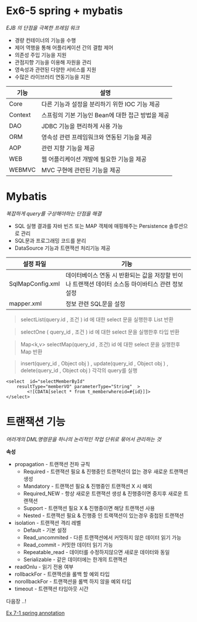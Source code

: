 
  

# Ex6-5 spring + mybatis

  *EJB 의 단점을 극복한 프레임 워크*
   - 경량 컨테이너의 기능을 수행
   - 제어 역행을 통해 어플리케이션 간의 결합 제어
   - 의존성 주입 기능을 지원
   - 관점지향 기능을 이용해 자원을 관리
   - 영속성과 관련된 다양한 서비스를 지원
   - 수많은 라이브러리 연동기능을 지원

|기능| 설명|
|--|--|
|Core|다른 기능과 설정을 분리하기 위한 IOC 기능 제공|
|Context|스프링의 기본 기능인 Bean에 대한 접근 방법을 제공|
|DAO| JDBC 기능을 편리하게 사용 가능|
|ORM| 영속성 관련 프레임워크와 연동된 기능을 제공 |
|AOP|관련 지향 기능을 제공|
|WEB| 웹 어플리케이션 개발에 필요한 기능을 제공|
|WEBMVC| MVC 구현에 관련된 기능을 제공|
  


# Mybatis

*복잡하게  query를 구상해야하는 단점을 해결*
- SQL 실행 결과를 자바 빈즈 또는 MAP 객체에 매핑해주는 Persistence 솔루션으로 관리
- SQL문과 프로그래밍 코드를 분리
- DataSource 기능과 트랜잭션 처리기능 제공

|설정 파일|기능|
|--|--|
|SqlMapConfig.xml|데이터베이스 연동 시 반환되는 값을 저장할 빈이나 트랜잭션 데이터 소스등 마이바티스 관련 정보 설정|
|mapper.xml|정보 관련 SQL문을 설정|

> selectList(query.id , 조건 ) 
id 에 대한 select 문을 실행한후 List 반환

> selectOne ( query_id , 조건 )
id 에 대한 select 문을 실행한후 타입 반환

> Map<k,v> selectMap(query_id , 조건)
id 에 대한 select 문을 실행한후 Map 반환

> insert(query_id , Object obj )  , update(query_id , Object obj ) , delete(query_id , Object obj ) 
각각의 query를 실행

    <select  id="selectMemberById"  
	    resultType="memberVO" parameterType="String"  >
		    <![CDATA[select * from t_memberwhereid=#{id}]]>
	</select>


# 트랜잭션 기능
*여러개의 DML명령문을 하나의 논리적인 작업 단위로 묶어서 관리하는 것*

**속성**
- propagation -  트랜잭션 전파 규칙
	- Required - 트랜잭션 필요 & 진행중인 트랜잭션이 없는 경우 새로운 트랜잭션 생성
	- Mandatory - 트랜잭션 필요 &  진행중인 트랜잭션 X 시 예외
	-  Required_NEW -  항상 새로운 트랜잭션 생성 & 진행중이면 중지후 새로운 트랜잭션
	- Support - 트랜잭션 필요 X & 진행중이면 해당 트랜잭션 사용
	- Nested - 트랜잭션 필요 & 진행중 인 트랙잭션이 있는경우 중첩된 트랜잭션
- isolation - 트랜잭션 격리 레벨
	- Default - 기본 설정
	- Read_uncommited - 다른 트랜잭션에서 커밋하지 않은 데이터 읽기 가능
	- Read_commit - 커밋한 데이터 읽기 가능
	- Repeatable_read - 데이터를 수정하지않으면 새로운 데이터와 동일
	- Serializable - 같은 데이터에는 한개의 트랜잭션
- readOnlu - 읽기 전용 여부
- rollbackFor - 트랜잭션을 롤백 할 예외 타입
- norollbackFor - 트랜잭션을 롤백 하지 않을 예외 타입
- timeout - 트랜잭션 타임아웃 시간



다음장 ..!

[Ex 7-1 spring annotation](../../sec07/ex01)